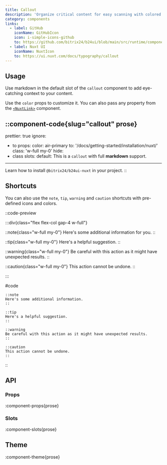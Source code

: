 ```yaml
---
title: Callout
description: 'Organize critical content for easy scanning with colored panels and intuitive symbols.'
category: components
links:
  - label: GitHub
    iconName: GitHubIcon
    icon: i-simple-icons-github
    to: https://github.com/bitrix24/b24ui/blob/main/src/runtime/components/prose/Callout.vue
  - label: Nuxt UI
    iconName: NuxtIcon
    to: https://ui.nuxt.com/docs/typography/callout
---
```


## Usage

Use markdown in the default slot of the `callout` component to add eye-catching context to your content.

Use the `color` props to customize it. You can also pass any property from the [`<NuxtLink>`](https://nuxt.com/docs/api/components/nuxt-link) component.

::component-code{slug="callout" prose}
---
prettier: true
ignore:
  - to
props:
  color: air-primary
  to: '/docs/getting-started/installation/nuxt/'
  class: 'w-full my-0'
hide:
  - class
slots:
  default: This is a `callout` with full **markdown** support.
---

Learn how to install `@bitrix24/b24ui-nuxt` in your project.
::

## Shortcuts

You can also use the `note`, `tip`, `warning` and `caution` shortcuts with pre-defined icons and colors.

::code-preview

:::div{class="flex flex-col gap-4 w-full"}

::note{class="w-full my-0"}
Here's some additional information for you.
::

::tip{class="w-full my-0"}
Here's a helpful suggestion.
::

::warning{class="w-full my-0"}
Be careful with this action as it might have unexpected results.
::

::caution{class="w-full my-0"}
This action cannot be undone.
::

:::

#code

```mdc
::note
Here's some additional information.
::

::tip
Here's a helpful suggestion.
::

::warning
Be careful with this action as it might have unexpected results.
::

::caution
This action cannot be undone.
::
```

::

## API

### Props

:component-props{prose}

### Slots

:component-slots{prose}

## Theme

:component-theme{prose}
